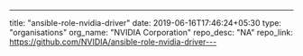 ---
title: "ansible-role-nvidia-driver"
date: 2019-06-16T17:46:24+05:30
type: "organisations"
org_name: "NVIDIA Corporation"
repo_desc: "NA"
repo_link: https://github.com/NVIDIA/ansible-role-nvidia-driver---